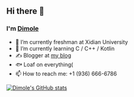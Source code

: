 ## Hi there 👋 
### I'm [Dimole](https://github.com/dmlgzs)
- 🏫 I’m currently freshman at Xidian University 
- 🌱 I’m currently learning C / C++ / Kotlin 
- ✍️ Blogger at [my blog](https://blog.dml.ink) 
- 🐟 Loaf on everything(
- 📫 How to reach me: +1 (936) 666-6786 

[![Dimole's GitHub stats](https://github-readme-stats.vercel.app/api?username=dmlgzs)](https://github.com/anuraghazra/github-readme-stats)
